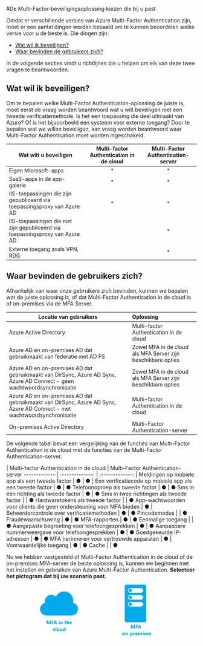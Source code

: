 <properties 
    pageTitle="Azure Multi-Factor Authentication - Aan de slag" 
    description="Kies de Multi-Factor Authentication-beveiligingsoplossing die bij u past door uzelf de vraag te stellen: 'Wat wil ik beveiligen en waar bevinden zich mijn gebruikers?'.  Kies vervolgens de cloud, MFA-Server of AD FS." 
    services="multi-factor-authentication" 
    documentationCenter="" 
    authors="billmath" 
    manager="stevenpo" 
    editor="curtland"/>

<tags 
    ms.service="multi-factor-authentication" 
    ms.workload="identity" 
    ms.tgt_pltfrm="na" 
    ms.devlang="na" 
    ms.topic="get-started-article" 
    ms.date="05/12/2016" 
    ms.author="billmath"/>

#De Multi-Factor-beveiligingsoplossing kiezen die bij u past

Omdat er verschillende versies van Azure Multi-Factor Authentication zijn, moet er een aantal dingen worden bepaald om te kunnen beoordelen welke versie voor u de beste is.  Die dingen zijn:

-   [Wat wil ik beveiligen?](#what-am-i-trying-to-secure)
-   [Waar bevinden de gebruikers zich?](#where-are-the-users-located)

In de volgende secties vindt u richtlijnen die u helpen om elk van deze twee vragen te beantwoorden.

## Wat wil ik beveiligen?

Om te bepalen welke Multi-Factor Authentication-oplossing de juiste is, moet eerst de vraag worden beantwoord wat u wilt beveiligen met een tweede verificatiemethode.  Is het een toepassing die deel uitmaakt van Azure?  Of is het bijvoorbeeld een systeem voor externe toegang?  Door te bepalen wat we willen beveiligen, kan vraag worden beantwoord waar Multi-Factor Authentication moet worden ingeschakeld.  


Wat wilt u beveiligen| Multi-factor Authentication in de cloud|Multi-Factor Authentication-server 
------------- | :-------------: | :-------------: |
Eigen Microsoft-apps|* |* |
SaaS-apps in de app-galerie|* |* |
IIS-toepassingen die zijn gepubliceerd via toepassingsproxy van Azure AD|* |* |
IIS-toepassingen die niet zijn gepubliceerd via toepassingsproxy van Azure AD | |* |
Externe toegang zoals VPN, RDG| |* |



## Waar bevinden de gebruikers zich?

Afhankelijk van waar onze gebruikers zich bevinden, kunnen we bepalen wat de juiste oplossing is, of dat Multi-Factor Authentication in de cloud is of on-premises via de MFA Server.



Locatie van gebruikers| Oplossing
------------- | :------------- | 
Azure Active Directory| Multi-factor Authentication in de cloud|
Azure AD en on-premises AD dat gebruikmaakt van federatie met AD FS| Zowel MFA in de cloud als MFA Server zijn beschikbare opties 
Azure AD en on-premises AD dat gebruikmaakt van DirSync, Azure AD Sync, Azure AD Connect - geen wachtwoordsynchronisatie|Zowel MFA in de cloud als MFA Server zijn beschikbare opties 
Azure AD en on-premises AD dat gebruikmaakt van DirSync, Azure AD Sync, Azure AD Connect - met wachtwoordsynchronisatie|Multi-factor Authentication in de cloud
On-premises Active Directory|Multi-Factor Authentication-server

De volgende tabel bevat een vergelijking van de functies van Multi-Factor Authentication in de cloud met de functies van de Multi-Factor Authentication-server.

 | Multi-factor Authentication in de cloud | Multi-Factor Authentication-server
------------- | :-------------: | :-------------: |
Meldingen op mobiele app als een tweede factor | ● | ● |
Een verificatiecode op mobiele app als een tweede factor | ● | ●
Telefoonoproep als tweede factor | ● | ● 
Sms in één richting als tweede factor | ● | ●
Sms in twee richtingen als tweede factor |  | ● 
Hardwaretokens als tweede factor |  | ● 
App-wachtwoorden voor clients die geen ondersteuning voor MFA bieden | ● |  
Beheerdercontrole over verificatiemethoden | ● | ● 
Pincodemodus |  | ●
Fraudewaarschuwing | ● | ●
MFA-rapporten | ● | ● 
Eenmalige toegang |  | ● 
Aangepaste begroeting voor telefoongesprekken | ● | ● 
Aanpasbare nummerweergave voor telefoongesprekken | ● | ● 
Goedgekeurde IP-adressen | ● | ● 
MFA herinneren voor vertrouwde apparaten  | ● |  
Voorwaardelijke toegang | ● | ● 
Cache |  | ● 

Nu we hebben vastgesteld of Multi-Factor Authentication in de cloud of de on-premises MFA-server de beste oplossing is, kunnen we beginnen met het instellen en gebruiken van Azure Multi-Factor Authentication.   **Selecteer het pictogram dat bij uw scenario past.**

<center>




[![Cloud](./media/multi-factor-authentication-get-started/cloud2.png)](multi-factor-authentication-get-started-cloud.md)  &nbsp;&nbsp;&nbsp;&nbsp;&nbsp;&nbsp;&nbsp;&nbsp;&nbsp;&nbsp;&nbsp;&nbsp;&nbsp;&nbsp;&nbsp;&nbsp;&nbsp;&nbsp;&nbsp;&nbsp;&nbsp;&nbsp;&nbsp;&nbsp;&nbsp;[![Proofup](./media/multi-factor-authentication-get-started/server2.png)](multi-factor-authentication-get-started-server.md) &nbsp;&nbsp;&nbsp;&nbsp;&nbsp;
</center>





<!--HONumber=Jun16_HO2-->


